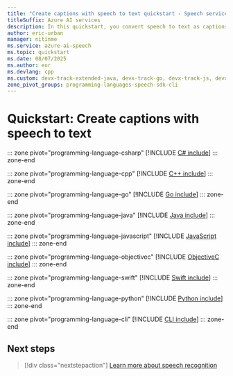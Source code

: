 ```yaml
---
title: "Create captions with speech to text quickstart - Speech service"
titleSuffix: Azure AI services
description: In this quickstart, you convert speech to text as captions.
author: eric-urban
manager: nitinme
ms.service: azure-ai-speech
ms.topic: quickstart
ms.date: 08/07/2025
ms.author: eur
ms.devlang: cpp
ms.custom: devx-track-extended-java, devx-track-go, devx-track-js, devx-track-python
zone_pivot_groups: programming-languages-speech-sdk-cli
---
```


# Quickstart: Create captions with speech to text

::: zone pivot="programming-language-csharp"
[!INCLUDE [C# include](includes/quickstarts/captioning/csharp.md)]
::: zone-end

::: zone pivot="programming-language-cpp"
[!INCLUDE [C++ include](includes/quickstarts/captioning/cpp.md)]
::: zone-end

::: zone pivot="programming-language-go"
[!INCLUDE [Go include](includes/quickstarts/captioning/go.md)]
::: zone-end

::: zone pivot="programming-language-java"
[!INCLUDE [Java include](includes/quickstarts/captioning/java.md)]
::: zone-end

::: zone pivot="programming-language-javascript"
[!INCLUDE [JavaScript include](includes/quickstarts/captioning/javascript.md)]
::: zone-end

::: zone pivot="programming-language-objectivec"
[!INCLUDE [ObjectiveC include](includes/quickstarts/captioning/objectivec.md)]
::: zone-end

::: zone pivot="programming-language-swift"
[!INCLUDE [Swift include](includes/quickstarts/captioning/swift.md)]
::: zone-end

::: zone pivot="programming-language-python"
[!INCLUDE [Python include](./includes/quickstarts/captioning/python.md)]
::: zone-end

::: zone pivot="programming-language-cli"
[!INCLUDE [CLI include](includes/quickstarts/captioning/cli.md)]
::: zone-end

## Next steps

> [!div class="nextstepaction"]
> [Learn more about speech recognition](how-to-recognize-speech.md)
